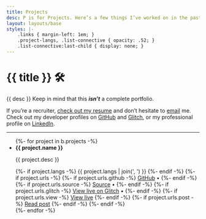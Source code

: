 ```yaml
---
title: Projects
desc: P is for Projects. Here’s a few things I’ve worked on in the past few years.
layout: layouts/base
styles: |-
    .links { margin-left: 1em; }
    .project-langs, .list-connective { opacity: .52; }
    .list-connective:last-child { display: none; }
---
```


# {{ title }} 🛠

{{ desc }} Keep in mind that this ***isn’t*** a complete portfolio.

If you’re a recruiter, <a href="https://benjic.xyz/resume/" class="callout-text">check out my resume</a> and don’t hesitate to [email] me. Check out my developer profiles on [GitHub] and [Glitch], or my professional profile on [LinkedIn].

---

<ul class="a11y xyz-list" id="projects">
{%- for project in b.projects -%}
    <li>
        <strong>{{ project.name }}</strong>
        <p>{{ project.desc }}</p>
        <div class="flex">
            <span class="flex-grow project-langs">
            {%- if project.langs -%}
                {{ project.langs | join(', ') }}
            {%- endif -%}
            </span>
            {%- if project.urls -%}
            <span class="links">
                {%- if project.urls.github -%}
                    <a href="https://github.com/{{ project.urls.github }}">GitHub</a>
                    <span class="list-connective"> • </span>
                {%- endif -%}
                {%- if project.urls.source -%}
                    <a href="{{ project.urls.source }}">Source</a>
                    <span class="list-connective"> • </span>
                {%- endif -%}
                {%- if project.urls.glitch -%}
                    <a href="https://{{ project.urls.glitch }}.glitch.me/">View live on Glitch</a>
                    <span class="list-connective"> • </span>
                {%- endif -%}
                {%- if project.urls.view -%}
                    <a href="{{ project.urls.view }}">View live</a>
                {%- endif -%}
                {%- if project.urls.post -%}
                    <a href="{{ project.urls.post }}">Read post</a>
                {%- endif -%}
            </span>
            {%- endif -%}
        </div>
    </li>
{%- endfor -%}
</ul>

[email]: mailto:benji@benjic.xyz
[GitHub]: https://github.com/MindfulMinun
[Glitch]: https://glitch.com/@MindfulMinun
[LinkedIn]: https://www.linkedin.com/in/benji-cerda/
